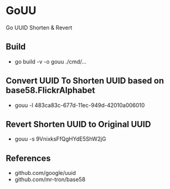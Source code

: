 # GoUU
Go UUID Shorten & Revert

## Build
  - go build -v -o gouu ./cmd/... 

## Convert UUID To Shorten UUID based on base58.FlickrAlphabet
  - gouu -l 483ca83c-677d-11ec-949d-42010a006010

## Revert Shorten UUID to Original UUID
  - gouu -s 9VnixksFfQgHYdE5ShW2jG

## References
  - github.com/google/uuid
  - github.com/mr-tron/base58
